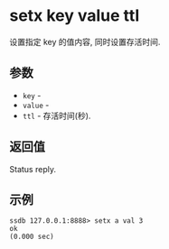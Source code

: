 # setx key value ttl

设置指定 key 的值内容, 同时设置存活时间.

## 参数

* `key` - 
* `value` - 
* `ttl` - 存活时间(秒).

## 返回值

Status reply.

## 示例

	ssdb 127.0.0.1:8888> setx a val 3
	ok
	(0.000 sec)
